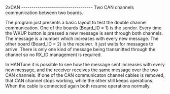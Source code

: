 2xCAN -----------------------------------
Two CAN channels communication between two boards.

The program just presents a basic layout to test the double channel communication.
One of the boards (Board_ID = 1) is the sender. Every time the WKUP button is
pressed a new message is sent through both channels. The message is a number which
increases with every new message. The other board (Board_ID = 2) is the receiver.
It just waits for messages to arrive. There is only one kind of message being 
transmitted through the channel so no RX_ID management is required.

In HANTune it is possible to see how the message sent increases with every new
message, and the receiver receives the same message over the two CAN channels. If
one of the CAN communicaton channel cables is removed, that CAN channel stops
working, while the other still keeps operations. When the cable is connected again
both resume operations normally.
